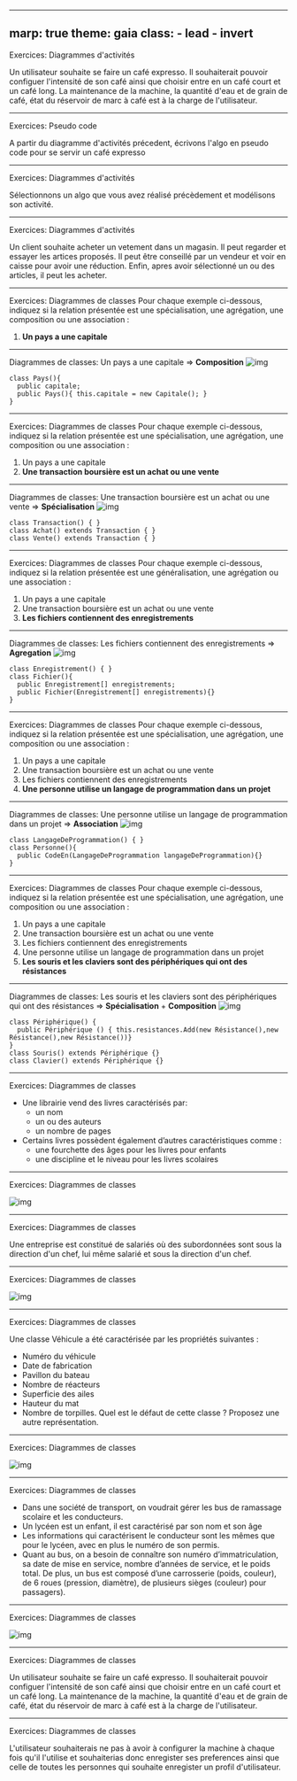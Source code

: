 ---
marp: true
theme: gaia
class:
    - lead
    - invert
 ---
Exercices: Diagrammes d'activités

 Un utilisateur souhaite se faire un café expresso. Il souhaiterait pouvoir configuer l'intensité de son café ainsi que choisir entre en un café court et un café long. La maintenance de la machine, la quantité d'eau et de grain de café, état du réservoir de marc à café est à la charge de l'utilisateur.

  ---
Exercices: Pseudo code

A partir du diagramme d'activités précedent, écrivons l'algo en pseudo code pour se servir un café expresso

  ---
Exercices: Diagrammes d'activités

Sélectionnons un algo que vous avez réalisé précèdement et modélisons son activité.

 ---
Exercices: Diagrammes d'activités

Un client souhaite acheter un vetement dans un magasin. Il peut regarder et essayer les artices proposés. Il peut être conseillé par un vendeur et voir en caisse pour avoir une réduction. Enfin, apres avoir sélectionné un ou des articles, il peut les acheter.

 ---
Exercices: Diagrammes de classes
Pour chaque exemple ci-dessous, indiquez si la relation présentée est une spécialisation, une agrégation, une composition ou une association :
1. __Un pays a une capitale__

 ---
Diagrammes de classes: Un pays a une capitale
=> __Composition__
![img](./build/capitale.png)

```
class Pays(){
  public capitale;
  public Pays(){ this.capitale = new Capitale(); }
}
```

 ---
 Exercices: Diagrammes de classes
Pour chaque exemple ci-dessous, indiquez si la relation présentée est une spécialisation, une agrégation, une composition ou une association :
1. Un pays a une capitale
2. __Une transaction boursière est un achat ou une vente__

  ---
Diagrammes de classes: Une transaction boursière est un achat ou une vente
=> __Spécialisation__
![img](./build/transaction.png)

```
class Transaction() { }
class Achat() extends Transaction { }
class Vente() extends Transaction { }
```

 ---
 Exercices: Diagrammes de classes
Pour chaque exemple ci-dessous, indiquez si la relation présentée est une généralisation, une agrégation ou une association :
1. Un pays a une capitale
2. Une transaction boursière est un achat ou une vente
3. __Les fichiers contiennent des enregistrements__

  ---
Diagrammes de classes: Les fichiers contiennent des enregistrements
=> __Agregation__
![img](./build/enregistrement.png)

```
class Enregistrement() { }
class Fichier(){
  public Enregistrement[] enregistrements;
  public Fichier(Enregistrement[] enregistrements){}
}
```

 ---
 Exercices: Diagrammes de classes
Pour chaque exemple ci-dessous, indiquez si la relation présentée est une spécialisation, une agrégation, une composition ou une association :
1. Un pays a une capitale
2. Une transaction boursière est un achat ou une vente
3. Les fichiers contiennent des enregistrements
4. __Une personne utilise un langage de programmation dans un projet__

  ---
Diagrammes de classes: Une personne utilise un langage de programmation dans un projet
=> __Association__
![img](./build/langage.png)

```
class LangageDeProgrammation() { }
class Personne(){
  public CodeEn(LangageDeProgrammation langageDeProgrammation){}
}
```

 ---
 Exercices: Diagrammes de classes
Pour chaque exemple ci-dessous, indiquez si la relation présentée est une spécialisation, une agrégation, une composition ou une association :
1. Un pays a une capitale
2. Une transaction boursière est un achat ou une vente
3. Les fichiers contiennent des enregistrements
4. Une personne utilise un langage de programmation dans un projet
5. __Les souris et les claviers sont des périphériques qui ont des résistances__

  ---
Diagrammes de classes: Les souris et les claviers sont des périphériques qui ont des résistances
=> __Spécialisation__ + __Composition__
![img](./build/resistance.png)

```
class Périphérique() {
  public Périphérique () { this.resistances.Add(new Résistance(),new Résistance(),new Résistance())}
}
class Souris() extends Périphérique {}
class Clavier() extends Périphérique {}
```

 ---
Exercices: Diagrammes de classes

- Une librairie vend des livres caractérisés par:
  * un nom
  * un ou des auteurs
  * un nombre de pages
- Certains livres possèdent également d’autres caractéristiques comme :
  * une fourchette des âges pour les livres pour enfants
  * une discipline et le niveau pour les livres scolaires

 ---
Exercices: Diagrammes de classes

![img](./build/librairie.png)

 ---
Exercices: Diagrammes de classes

Une entreprise est constitué de salariés où des subordonnées sont sous la direction d'un chef, lui même salarié et sous la direction d'un chef.

 ---
Exercices: Diagrammes de classes

![img](./build/entreprise.png)

 ---
Exercices: Diagrammes de classes

Une classe Véhicule a été caractérisée par les propriétés suivantes :
* Numéro du véhicule
* Date de fabrication
* Pavillon du bateau
* Nombre de réacteurs
* Superficie des ailes
* Hauteur du mat
* Nombre de torpilles.
Quel est le défaut de cette classe ? Proposez une autre représentation.

 ---
Exercices: Diagrammes de classes

![img](./build/vehicule.png)

 ---
Exercices: Diagrammes de classes

* Dans une société de transport, on voudrait gérer les bus de ramassage scolaire et les conducteurs.
* Un lycéen est un enfant, il est caractérisé par son nom et son âge
* Les informations qui caractérisent le conducteur sont les mêmes que pour le lycéen, avec en plus le numéro de son permis.
* Quant au bus, on a besoin de connaître son numéro d’immatriculation, sa date de mise en service, nombre d’années de service, et le poids total. De plus, un bus est composé d’une carrosserie (poids, couleur), de 6 roues (pression, diamètre), de plusieurs sièges (couleur) pour passagers).

 ---
Exercices: Diagrammes de classes

![img](./build/transport.png)

 ---
Exercices: Diagrammes de classes

 Un utilisateur souhaite se faire un café expresso. Il souhaiterait pouvoir configuer l'intensité de son café ainsi que choisir entre en un café court et un café long. La maintenance de la machine, la quantité d'eau et de grain de café, état du réservoir de marc à café est à la charge de l'utilisateur.

  ---
Exercices: Diagrammes de classes

L'utilisateur souhaiterais ne pas à avoir à configurer la machine à chaque fois qu'il l'utilise et souhaiterias donc enregister ses preferences ainsi que celle de toutes les personnes qui souhaite enregister un profil d'utilisateur.